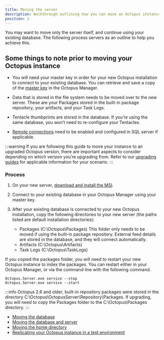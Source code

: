 ```yaml
---
title: Moving the server
description: Walkthrough outlining how you can move an Octopus instance from one server to another.
position: 1
---
```


You may want to move only the server itself, and continue using your existing database. The following process servers as an outline to help you achieve this.

## Some things to note prior to moving your Octopus instance
- You will need your master key in order for your new Octopus installation to connect to your existing database. You can retrieve and save a copy of the [master key](https://octopus.com/docs/reference/security-and-encryption) in the Octopus Manager.

- Data that is stored in the file system needs to be moved over to the new server. These are your Packages stored in the built-in package repository, your artifacts, and your Task Logs.
- Tentacle thumbprints are stored in the database. If you’re using the same database, you won’t need to re-configure your Tentacles.
- [Remote connections](https://msdn.microsoft.com/en-us/library/ms191464.aspx) need to be enabled and configured in SQL server if applicable.  

:::warning
If you are following this guide to move your instance to an upgraded Octopus version, there are important aspects to consider depending on which version you’re upgrading from. Refer to our [upgrading guides](https://octopus.com/docs/administration/upgrading) for applicable information for your scenario.
:::

### Process

1. On your new server, [download and install the MSI](https://octopus.com/downloads).

2. Connect to your existing database in your Octopus Manager using your master key.

3. After your existing database is connected to your new Octopus installation, copy the following directories to your new server (the paths listed are default installation directories):
   - Packages (C:\Octopus\Packages)
   This folder only needs to be moved if using the built-in package repository. External feed details are stored in the database, and they will connect automatically.
   - Artifacts (C:\Octopus\Artifacts)
   - Task Logs (C:\Octopus\TaskLogs)

If you copied the packages folder, you will need to restart your new Octopus instance to index the packages. You can restart either in your Octopus Manager, or via the command line with the following command.
```
Octopus.Server.exe service --stop
Octopus.Server.exe service --start
```
:::info
Octopus 2.6 and older, built-in repository packages were stored in the directory C:\Octopus\OctopusServer\Repository\Packages. If upgrading, you will need to copy the Packages folder to the C:\Octopus\Packages directory.
:::

- [Moving the database](/docs/move-the-database.md)
- [Moving the database and server](/docs/move-the-database-and-server.md)
- [Moving the home directory](/docs/getting-started.md)
- [Replicating your Octopus instance in a test environment](/docs/replicating-your-octopus-instance-in-a-test-environment.md)
